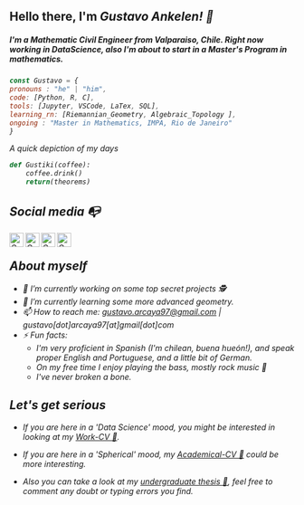 ## Hello there, I'm <em>Gustavo Ankelen<em>! 👋
##### I'm a Mathematic Civil Engineer from Valparaiso, Chile. Right now working in DataScience, also I'm about to start in a Master's Program in mathematics.

```js
const Gustavo = {
pronouns : "he" | "him",
code: [Python, R, C],
tools: [Jupyter, VSCode, LaTex, SQL],
learning_rn: [Riemannian_Geometry, Algebraic_Topology ],
ongoing : "Master in Mathematics, IMPA, Rio de Janeiro"
}
```

A quick depiction of my days
```python
def Gustiki(coffee):
    coffee.drink()
    return(theorems)    
```
## Social media :mailbox_with_no_mail:

<a href="https://www.linkedin.com/in/gustavo-arcaya-308054223/">
  <img align="left" alt="Gus's LinkdeIn" width="25px" src="https://cdn.jsdelivr.net/npm/simple-icons@v3/icons/linkedin.svg" />
</a>
<a href="https://www.instagram.com/gustavo_renato/">
  <img align="left" alt="Gus's Instagram" width="25px" src="https://cdn.jsdelivr.net/npm/simple-icons@v3/icons/instagram.svg" />
</a>
<a href="https://www.facebook.com/renatogustavoAE/">
  <img align="left" alt="Gus's Facebook" width="25px" src="https://cdn.jsdelivr.net/npm/simple-icons@v3/icons/facebook.svg" />
</a> 
<a href="https://www.twitch.tv/gustiki">
  <img align="left" alt="Gus's TTV" width="25px" src="https://cdn.jsdelivr.net/npm/simple-icons@v3/icons/twitch.svg" />
</a><br>

## About myself 

- 🔭 I’m currently working on some top secret projects 🕵️
- 🌱 I’m currently learning some more advanced geometry.
- 📫 How to reach me: gustavo.arcaya97@gmail.com | gustavo[dot]arcaya97[at]gmail[dot]com
- ⚡ Fun facts:
    * I'm very proficient in Spanish (I'm chilean, <em>buena hueón!<em>), and speak proper English and Portuguese, and a little bit of German.
    * On my free time I enjoy playing the bass, mostly rock music 🤘
    * I've never broken a bone.


## Let's get serious

- If you are here in a 'Data Science' mood, you might be interested in looking at my [Work-CV 📄](https://drive.google.com/file/d/19xCgR7iS8PX5RlpAeb7WyyOsJbFlgwdF/view?usp=drive_link).

- If you are here in a 'Spherical' mood, my [Academical-CV 📄](https://drive.google.com/file/d/1S0NnojVeyrSfMcCn-qyDTl4Cb_86354D/view?usp=drive_link) could be more interesting.
    
- Also you can take a look at my  [undergraduate thesis 📖](https://drive.google.com/file/d/1ftZXUWpnmFo_eC72J0amBftxGZirc-5C/view?usp=drive_link), feel free to comment any doubt or typing errors you find.
